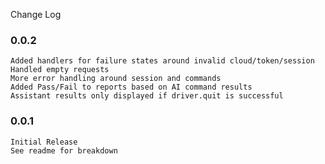Change Log
### 0.0.2
    Added handlers for failure states around invalid cloud/token/session
    Handled empty requests
    More error handling around session and commands
    Added Pass/Fail to reports based on AI command results
    Assistant results only displayed if driver.quit is successful

### 0.0.1
    Initial Release
    See readme for breakdown